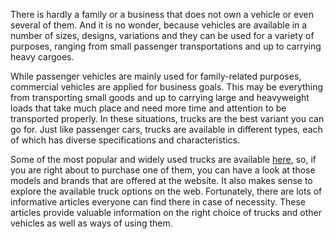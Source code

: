 There is hardly a family or a business that does not own a vehicle or even several of them. And it is no wonder, because vehicles are available in a number of sizes, designs, variations and they can be used for a variety of purposes, ranging from small passenger transportations and up to carrying heavy cargoes.

While passenger vehicles are mainly used for family-related purposes, commercial vehicles are applied for business goals. This may be everything from transporting small goods and up to carrying large and heavyweight loads that take much place and need more time and attention to be transported properly. In these situations, trucks are the best variant you can go for. Just like passenger cars, trucks are available in different types, each of which has diverse specifications and characteristics.

Some of the most popular and widely used trucks are available <a href="http://www.truck1.eu/trucks">here</a>, so, if you are right about to purchase one of them, you can have a look at those models and brands that are offered at the website. It also makes sense to explore the available truck options on the web. Fortunately, there are lots of informative articles everyone can find there in case of necessity. These articles provide valuable information on the right choice of trucks and other vehicles as well as ways of using them.
